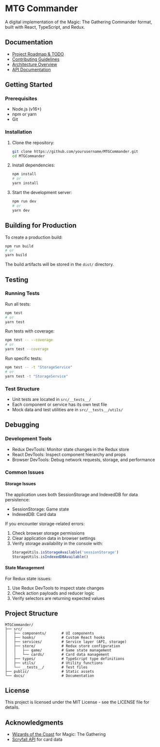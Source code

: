 # MTG Commander

A digital implementation of the Magic: The Gathering Commander format, built with React, TypeScript, and Redux.

## Documentation

- [Project Roadmap & TODO](./docs/TODO.md)
- [Contributing Guidelines](./docs/CONTRIBUTING.md)
- [Architecture Overview](./docs/ARCHITECTURE.md)
- [API Documentation](./docs/API.md)

## Getting Started

### Prerequisites

- Node.js (v16+)
- npm or yarn
- Git

### Installation

1. Clone the repository:
   ```bash
   git clone https://github.com/yourusername/MTGCommander.git
   cd MTGCommander
   ```

2. Install dependencies:
   ```bash
   npm install
   # or
   yarn install
   ```

3. Start the development server:
   ```bash
   npm run dev
   # or
   yarn dev
   ```

## Building for Production

To create a production build:

```bash
npm run build
# or
yarn build
```

The build artifacts will be stored in the `dist/` directory.

## Testing

### Running Tests

Run all tests:

```bash
npm test
# or
yarn test
```

Run tests with coverage:

```bash
npm test -- --coverage
# or
yarn test --coverage
```

Run specific tests:

```bash
npm test -- -t "StorageService"
# or
yarn test -t "StorageService"
```

### Test Structure

- Unit tests are located in `src/__tests__/`
- Each component or service has its own test file
- Mock data and test utilities are in `src/__tests__/utils/`

## Debugging

### Development Tools

- Redux DevTools: Monitor state changes in the Redux store
- React DevTools: Inspect component hierarchy and props
- Browser DevTools: Debug network requests, storage, and performance

### Common Issues

#### Storage Issues

The application uses both SessionStorage and IndexedDB for data persistence:
- SessionStorage: Game state
- IndexedDB: Card data

If you encounter storage-related errors:
1. Check browser storage permissions
2. Clear application data in browser settings
3. Verify storage availability in the console with:
   ```javascript
   StorageUtils.isStorageAvailable('sessionStorage')
   StorageUtils.isIndexedDBAvailable()
   ```

#### State Management

For Redux state issues:
1. Use Redux DevTools to inspect state changes
2. Check action payloads and reducer logic
3. Verify selectors are returning expected values

## Project Structure

```
MTGCommander/
├── src/
│   ├── components/       # UI components
│   ├── hooks/            # Custom React hooks
│   ├── services/         # Service layer (API, storage)
│   ├── store/            # Redux store configuration
│   │   ├── game/         # Game state management
│   │   └── cards/        # Card data management
│   ├── types/            # TypeScript type definitions
│   ├── utils/            # Utility functions
│   └── __tests__/        # Test files
├── public/               # Static assets
└── docs/                 # Documentation
```

## License

This project is licensed under the MIT License - see the LICENSE file for details.

## Acknowledgments

- [Wizards of the Coast](https://magic.wizards.com/) for Magic: The Gathering
- [Scryfall API](https://scryfall.com/docs/api) for card data 